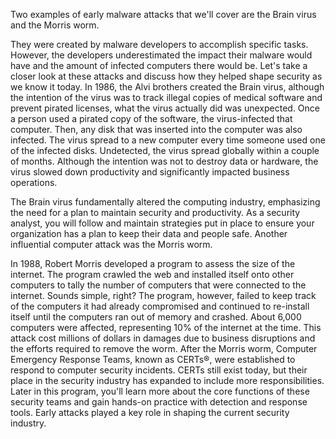 Two examples of early malware attacks that we'll cover are the Brain virus and the Morris worm.

They were created by malware developers to accomplish specific tasks. However, the developers underestimated the impact their malware would have and the amount of infected computers there would be. Let's take a closer look at these attacks and discuss how they helped shape security as we know it today. In 1986, the Alvi brothers created the Brain virus, although the intention of the virus was to track illegal copies of medical software and prevent pirated licenses, what the virus actually did was unexpected. Once a person used a pirated copy of the software, the virus-infected that computer. Then, any disk that was inserted into the computer was also infected. The virus spread to a new computer every time someone used one of the infected disks. Undetected, the virus spread globally within a couple of months. Although the intention was not to destroy data or hardware, the virus slowed down productivity and significantly impacted business operations.

The Brain virus fundamentally altered the computing industry, emphasizing the need for a plan to maintain security and productivity. As a security analyst, you will follow and maintain strategies put in place to ensure your organization has a plan to keep their data and people safe. Another influential computer attack was the Morris worm.

In 1988, Robert Morris developed a program to assess the size of the internet. The program crawled the web and installed itself onto other computers to tally the number of computers that were connected to the internet. Sounds simple, right? The program, however, failed to keep track of the computers it had already compromised and continued to re-install itself until the computers ran out of memory and crashed. About 6,000 computers were affected, representing 10% of the internet at the time. This attack cost millions of dollars in damages due to business disruptions and the efforts required to remove the worm. After the Morris worm, Computer Emergency Response Teams, known as CERTs®, were established to respond to computer security incidents. CERTs still exist today, but their place in the security industry has expanded to include more responsibilities. Later in this program, you'll learn more about the core functions of these security teams and gain hands-on practice with detection and response tools. Early attacks played a key role in shaping the current security industry.